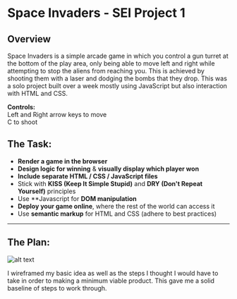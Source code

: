 # Space Invaders - SEI Project 1

## Overview

Space Invaders is a  simple arcade game in which you control a gun turret at the bottom of the play area, only being able to move left and right while attempting to stop the aliens from reaching you. This is achieved by shooting them with a laser and dodging the bombs that they drop. This was a solo project built over a week mostly using JavaScript but also interaction with HTML and CSS.

**Controls:**  
Left and Right arrow keys to move  
C to shoot


## The Task:

* **Render a game in the browser**
* **Design logic for winning** & **visually display which player won**
* **Include separate HTML / CSS / JavaScript files**
* Stick with **KISS (Keep It Simple Stupid)** and **DRY (Don't Repeat Yourself)** principles
* Use **Javascript for **DOM manipulation**
* **Deploy your game online**, where the rest of the world can access it
* Use **semantic markup** for HTML and CSS (adhere to best practices)

---

## The Plan: 
![alt text](https://i.imgur.com/IVZ0dIG.png)

I wireframed my basic idea as well as the steps I thought I would have to take in order to making a minimum viable product. This gave me a solid baseline of steps to work through.
